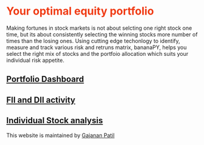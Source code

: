 
# <span style="color:#f03c15">Your optimal equity portfolio</span>

Making fortunes in stock markets is not about selcting one right stock one time, but its about consistently selecting the winning stocks more number of times than the losing ones. Using cutting edge techonlogy to identify, measure and track various risk and retruns matrix, bananaPY, helps you select the right mix of stocks and the portfoio allocation which suits your individual risk appetite.

## [Portfolio Dashboard](https://bananapy.github.io/portfolios/sample)



## [FII and DII activity](https://bananapy.github.io/fii/dec19)


## [Individual Stock analysis](https://bananapy.github.io/stocks/hawkincook)


This website is maintained by [Gajanan Patil](https://www.linkedin.com/in/patilgajanan/)
